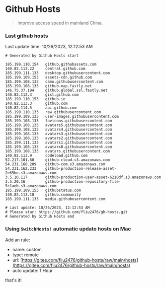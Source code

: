 # Github Hosts

> Improve access speed in mainland China.

### Last github hosts

Last update time: 10/26/2023, 12:12:53 AM

```base
# Generated by Github Hosts start 

185.199.110.154   github.githubassets.com
140.82.113.22     central.github.com
185.199.111.133   desktop.githubusercontent.com
185.199.109.153   assets-cdn.github.com
185.199.108.133   camo.githubusercontent.com
185.199.108.133   github.map.fastly.net
146.75.37.194     github.global.ssl.fastly.net
140.82.112.3      gist.github.com
185.199.110.153   github.io
140.82.113.3      github.com
140.82.114.5      api.github.com
185.199.110.133   raw.githubusercontent.com
185.199.109.133   user-images.githubusercontent.com
185.199.108.133   favicons.githubusercontent.com
185.199.108.133   avatars5.githubusercontent.com
185.199.108.133   avatars4.githubusercontent.com
185.199.108.133   avatars3.githubusercontent.com
185.199.108.133   avatars2.githubusercontent.com
185.199.111.133   avatars1.githubusercontent.com
185.199.108.133   avatars0.githubusercontent.com
185.199.108.133   avatars.githubusercontent.com
140.82.113.9      codeload.github.com
52.217.101.60     github-cloud.s3.amazonaws.com
54.231.168.209    github-com.s3.amazonaws.com
54.231.162.233    github-production-release-asset-2e65be.s3.amazonaws.com
3.5.10.117        github-production-user-asset-6210df.s3.amazonaws.com
3.5.20.16         github-production-repository-file-5c1aeb.s3.amazonaws.com
185.199.109.153   githubstatus.com
140.82.113.18     github.community
185.199.111.133   media.githubusercontent.com

# Last update: 10/26/2023, 12:12:53 AM
# Please star: https://github.com/fliu2476/gh-hosts.git
# Generated by Github Hosts end
```

### Using `SwitchHosts!` automatic update hosts on Mac
Add an rule:
- name: custom
- type: remote
- url: [https://gitee.com/fliu2476/github-hosts/raw/main/hosts](https://gitee.com/fliu2476/github-hosts/raw/main/hosts)
- auto update: 1 Hour

that's it!

